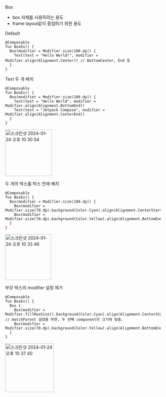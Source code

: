 Box
- box 자체를 사용하려는 용도
- frame layout같이 중첩하기 위한 용도

Default
```koltin
@Composable
fun BoxEx() {
  Box(modifier = Modifier.size(100.dp)) {
    Text(text = "Hello World!", modifier = Modifier.align(Alignment.Center)) // BottomCenter, End 등
  }
}
```

Text 두 개 배치
```koltin
@Composable
fun BoxEx() {
  Box(modifier = Modifier.size(100.dp)) {
    Text(text = "Hello World", modifier = Modifier.align(Alignment.BottomEnd))
    Text(text = "Jetpack Compose", modifier = Modifier.align(Alignment.CenterEnd))
  }
}
```
<img width="151" alt="스크린샷 2024-01-24 오후 10 30 54" src="https://github.com/Chaebin-Park/Chaebin-Park.github.io/assets/64880435/1ee972a2-9b9c-4280-a1e9-442e35bc65ff">

두 개의 박스를 박스 안에 배치
```koltin
@Composable
fun BoxEx() {
  Box(modifier = Modifier.size(100.dp)) {
    Box(modifier = Modifier.size(70.dp).background(Color.Cyan).align(Alignment.CenterStart))
    Box(modifier = Modifier.size(70.dp).background(Color.Yellow).align(Alignment.BottomEnd))
  }
}
```
<img width="149" alt="스크린샷 2024-01-24 오후 10 33 46" src="https://github.com/Chaebin-Park/Chaebin-Park.github.io/assets/64880435/5e38d337-1080-4dcc-9e7f-328831249076">

부모 박스의 modifier 설정 제거
```koltin
@Composable
fun BoxEx() {
  Box {
    Box(modifier = Modifier.fillMaxSize().background(Color.Cyan).align(Alignment.CenterStart)) // matchParent 설정을 하면, 두 번째 component의 크기에 맞춤.
    Box(modifier = Modifier.size(70.dp).background(Color.Yellow).align(Alignment.BottomEnd))
  }
}
```
<img width="158" alt="스크린샷 2024-01-24 오후 10 37 40" src="https://github.com/Chaebin-Park/Chaebin-Park.github.io/assets/64880435/100c4e49-2d58-4c99-aa52-e1d92fd3510c">
